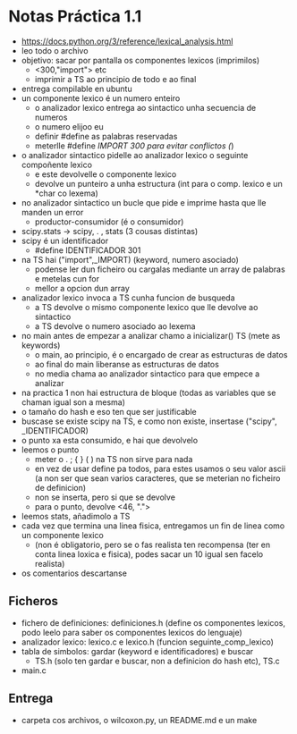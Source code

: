 # Notas Práctica 1.1

+ https://docs.python.org/3/reference/lexical_analysis.html
+ leo todo o archivo
+ objetivo: sacar por pantalla os componentes lexicos (imprimilos)
    + <300,"import"> etc
    + imprimir a TS ao principio de todo e ao final
+ entrega compilable en ubuntu
+ un componente lexico é un numero enteiro
    + o analizador lexico entrega ao sintactico unha secuencia de numeros
    + o numero elijoo eu
    + definir #define as palabras reservadas
    + meterlle #define _IMPORT 300 para evitar conflictos (_)
+ o analizador sintactico pidelle ao analizador lexico o seguinte compoñente lexico
    + e este devolvelle o componente lexico
    + devolve un punteiro a unha estructura (int para o comp. lexico e un *char co lexema)
+ no analizador sintactico un bucle que pide e imprime hasta que lle manden un error
    + productor-consumidor (é o consumidor)
+ scipy.stats -> scipy, . , stats (3 cousas distintas)
+ scipy é un identificador
    + #define IDENTIFICADOR 301
+ na TS hai ("import",_IMPORT) (keyword, numero asociado)
    + podense ler dun ficheiro ou cargalas mediante un array de palabras e metelas cun for
    + mellor a opcion dun array
+ analizador lexico invoca a TS cunha funcion de busqueda
    + a TS devolve o mismo componente lexico que lle devolve ao sintactico
    + a TS devolve o numero asociado ao lexema
+ no main antes de empezar a analizar chamo a inicializar() TS (mete as keywords)
    + o main, ao principio, é o encargado de crear as estructuras de datos
    + ao final do main liberanse as estructuras de datos
    + no media chama ao analizador sintactico para que empece a analizar
+ na practica 1 non hai estructura de bloque (todas as variables que se chaman igual son a mesma)
+ o tamaño do hash e eso ten que ser justificable
+ buscase se existe scipy na TS, e como non existe, insertase ("scipy", _IDENTIFICADOR)
+ o punto xa esta consumido, e hai que devolvelo
+ leemos o punto
    + meter o . ; { } ( ) na TS non sirve para nada
    + en vez de usar define pa todos, para estes usamos o seu valor ascii 
        (a non ser que sean varios caracteres, que se meterian no ficheiro de definicion)
    + non se inserta, pero si que se devolve
    + para o punto, devolve <46, ".">
+ leemos stats, añadimolo a TS
+ cada vez que termina una linea fisica, entregamos un fin de linea como un componente lexico
    + (non é obligatorio, pero se o fas realista ten recompensa (ter en conta linea loxica e fisica), podes sacar un 10 igual sen facelo realista)
+ os comentarios descartanse


## Ficheros
+ fichero de definiciones: definiciones.h (define os componentes lexicos, podo leelo para saber os componentes lexicos do lenguaje)
+ analizador lexico: lexico.c e lexico.h (funcion seguinte_comp_lexico)
+ tabla de simbolos: gardar (keyword e identificadores) e buscar
    + TS.h (solo ten gardar e buscar, non a definicion do hash etc), TS.c
+ main.c

## Entrega
+ carpeta cos archivos, o wilcoxon.py, un README.md e un make